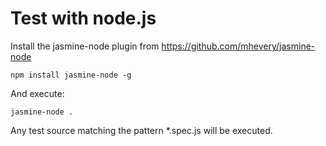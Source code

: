 Test with node.js
=====================

Install the jasmine-node plugin from https://github.com/mhevery/jasmine-node

	npm install jasmine-node -g

And execute:

	jasmine-node .

Any test source matching the pattern *.spec.js will be executed.